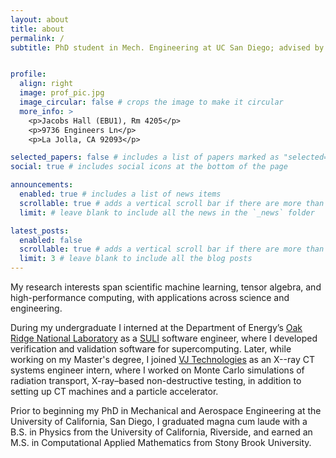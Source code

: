 ```yaml
---
layout: about
title: about
permalink: /
subtitle: PhD student in Mech. Engineering at UC San Diego; advised by <a href="https://kramer.ucsd.edu/">Boris Krämer</a>.


profile:
  align: right
  image: prof_pic.jpg
  image_circular: false # crops the image to make it circular
  more_info: >
    <p>Jacobs Hall (EBU1), Rm 4205</p>
    <p>9736 Engineers Ln</p>
    <p>La Jolla, CA 92093</p>

selected_papers: false # includes a list of papers marked as "selected={true}"
social: true # includes social icons at the bottom of the page

announcements:
  enabled: true # includes a list of news items
  scrollable: true # adds a vertical scroll bar if there are more than 3 news items
  limit: # leave blank to include all the news in the `_news` folder

latest_posts:
  enabled: false
  scrollable: true # adds a vertical scroll bar if there are more than 3 new posts items
  limit: 3 # leave blank to include all the blog posts
---
```


My research interests span scientific machine learning, tensor algebra, and high-performance computing, with applications across science and engineering.

During my undergraduate I interned at the Department of Energy’s [Oak Ridge National Laboratory](https://www.ornl.gov/group/application-engineering) as a [SULI](https://science.osti.gov/wdts/suli) software engineer, where I developed verification and validation software for supercomputing. Later, while working on my Master's degree, I joined [VJ Technologies](https://vjt.com/) as an X--ray CT systems engineer intern, where I worked on Monte Carlo simulations of radiation transport, X-ray–based non-destructive testing, in addition to setting up CT machines and a particle accelerator.

Prior to beginning my PhD in Mechanical and Aerospace Engineering at the University of California, San Diego, I graduated magna cum laude with a B.S. in Physics from the University of California, Riverside, and earned an M.S. in Computational Applied Mathematics from Stony Brook University.

